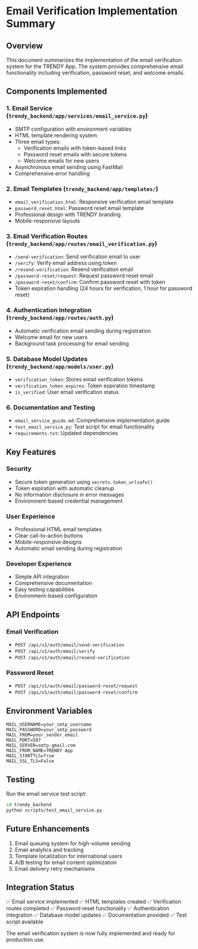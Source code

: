 # Email Verification Implementation Summary

## Overview
This document summarizes the implementation of the email verification system for the TRENDY App. The system provides comprehensive email functionality including verification, password reset, and welcome emails.

## Components Implemented

### 1. Email Service (`trendy_backend/app/services/email_service.py`)
- SMTP configuration with environment variables
- HTML template rendering system
- Three email types:
  - Verification emails with token-based links
  - Password reset emails with secure tokens
  - Welcome emails for new users
- Asynchronous email sending using FastMail
- Comprehensive error handling

### 2. Email Templates (`trendy_backend/app/templates/`)
- `email_verification.html`: Responsive verification email template
- `password_reset.html`: Password reset email template
- Professional design with TRENDY branding
- Mobile-responsive layouts

### 3. Email Verification Routes (`trendy_backend/app/routes/email_verification.py`)
- `/send-verification`: Send verification email to user
- `/verify`: Verify email address using token
- `/resend-verification`: Resend verification email
- `/password-reset/request`: Request password reset email
- `/password-reset/confirm`: Confirm password reset with token
- Token expiration handling (24 hours for verification, 1 hour for password reset)

### 4. Authentication Integration (`trendy_backend/app/routes/auth.py`)
- Automatic verification email sending during registration
- Welcome email for new users
- Background task processing for email sending

### 5. Database Model Updates (`trendy_backend/app/models/user.py`)
- `verification_token`: Stores email verification tokens
- `verification_token_expires`: Token expiration timestamp
- `is_verified`: User email verification status

### 6. Documentation and Testing
- `email_service_guide.md`: Comprehensive implementation guide
- `test_email_service.py`: Test script for email functionality
- `requirements.txt`: Updated dependencies

## Key Features

### Security
- Secure token generation using `secrets.token_urlsafe()`
- Token expiration with automatic cleanup
- No information disclosure in error messages
- Environment-based credential management

### User Experience
- Professional HTML email templates
- Clear call-to-action buttons
- Mobile-responsive designs
- Automatic email sending during registration

### Developer Experience
- Simple API integration
- Comprehensive documentation
- Easy testing capabilities
- Environment-based configuration

## API Endpoints

### Email Verification
- `POST /api/v1/auth/email/send-verification`
- `POST /api/v1/auth/email/verify`
- `POST /api/v1/auth/email/resend-verification`

### Password Reset
- `POST /api/v1/auth/email/password-reset/request`
- `POST /api/v1/auth/email/password-reset/confirm`

## Environment Variables
```env
MAIL_USERNAME=your_smtp_username
MAIL_PASSWORD=your_smtp_password
MAIL_FROM=your_sender_email
MAIL_PORT=587
MAIL_SERVER=smtp.gmail.com
MAIL_FROM_NAME=TRENDY App
MAIL_STARTTLS=True
MAIL_SSL_TLS=False
```

## Testing
Run the email service test script:
```bash
cd trendy_backend
python scripts/test_email_service.py
```

## Future Enhancements
1. Email queuing system for high-volume sending
2. Email analytics and tracking
3. Template localization for international users
4. A/B testing for email content optimization
5. Email delivery retry mechanisms

## Integration Status
✅ Email service implemented
✅ HTML templates created
✅ Verification routes completed
✅ Password reset functionality
✅ Authentication integration
✅ Database model updates
✅ Documentation provided
✅ Test script available

The email verification system is now fully implemented and ready for production use.
